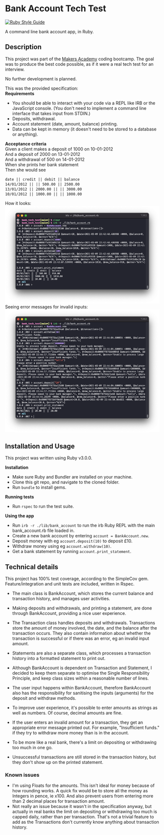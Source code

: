 # Bank Account Tech Test

[![Ruby Style Guide](https://img.shields.io/badge/code_style-rubocop-brightgreen.svg)](https://github.com/rubocop/rubocop)

A command line bank account app, in Ruby.

## Description

This project was part of the [Makers Academy](https://makers.tech) coding bootcamp. The goal was to produce the best code possible, as if it were a real tech test for an interview.  

No further development is planned.  

This was the provided specification:  
**Requirements**  
* You should be able to interact with your code via a REPL like IRB or the JavaScript console. (You don't need to implement a command line interface that takes input from STDIN.)
* Deposits, withdrawal.
* Account statement (date, amount, balance) printing.
* Data can be kept in memory (it doesn't need to be stored to a database or anything).

**Acceptance criteria**  
Given a client makes a deposit of 1000 on 10-01-2012  
And a deposit of 2000 on 13-01-2012  
And a withdrawal of 500 on 14-01-2012  
When she prints her bank statement  
Then she would see  

```
date || credit || debit || balance
14/01/2012 || || 500.00 || 2500.00
13/01/2012 || 2000.00 || || 3000.00
10/01/2012 || 1000.00 || || 1000.00
```
    
How it looks:
![using the app](public/deposits_and_withdrawals.png)  
Seeing error messages for invalid inputs:  
![seeing error messages](public/error_messages.png)    
  
## Installation and Usage

This project was written using Ruby v3.0.0.

**Installation**
* Make sure Ruby and Bundler are installed on your machine.
* Clone this git repo, and navigate to the cloned folder.
* Run `bundle` to install gems.

**Running tests**
* Run `rspec` to run the test suite.

**Using the app**
* Run `irb -r ./lib/bank_account` to run the irb Ruby REPL with the main bank_account.rb file loaded in.
* Create a new bank account by entering `account = BankAccount.new`.
* Deposit money with eg `account.deposit(10)` to deposit £10.
* Withdraw money using eg `account.withdraw(10)`.
* Get a bank statement by running `account.print_statement`.

## Technical details

This project has 100% test coverage, according to the SimpleCov gem. Feature/integration and unit tests are included, written in Rspec.  

* The main class is BankAccount, which stores the current balance and transaction history, and manages user activities.
* Making deposits and withdrawals, and printing a statement, are done through BankAccount, providing a nice user experience.
* The Transaction class handles deposits and withdrawals. Transactions store the amount of money involved, the date, and the balance after the transaction occurs. They also contain information about whether the transaction is successful or if there was an error, eg an invalid input amount.
* Statements are also a separate class, which processes a transaction history into a formatted statement to print out.  
* Although BankAccount is dependent on Transaction and Statement, I decided to keep them separate to optimise the Single Responsibility Principle, and keep class sizes within a reasonable number of lines.

* The user input happens within BankAccount, therefore BankAccount also has the responsibility for sanitising the inputs (arguments) for the deposit and withdraw methods.
* To improve user experience, it's possible to enter amounts as strings as well as numbers. Of course, decimal amounts are fine.
* If the user enters an invalid amount for a transaction, they get an appropriate error message printed out. For example, "Insufficient funds." if they try to withdraw more money than is in the account.
* To be more like a real bank, there's a limit on depositing or withdrawing too much in one go.
* Unsuccessful transactions are still stored in the transaction history, but they don't show up on the printed statement.   
  
### Known issues
* I'm using Floats for the amounts. This isn't ideal for money because of how rounding works. A quick fix would be to store all the money as Integers in pence, ie x100. And also prevent users from entering more than 2 decimal places for transaction amount.
* Not really an issue because it wasn't in the specification anyway, but actually in real banks the limit on depositing or withdrawing too much is capped daily, rather than per transaction. That's not a trivial feature to add as the Transactions don't currently know anything about transaction history.


